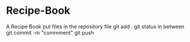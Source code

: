 # Recipe-Book
A Recipe Book
put files in the repository file
git add .
git status in between
git commit -m "commment"
git push
